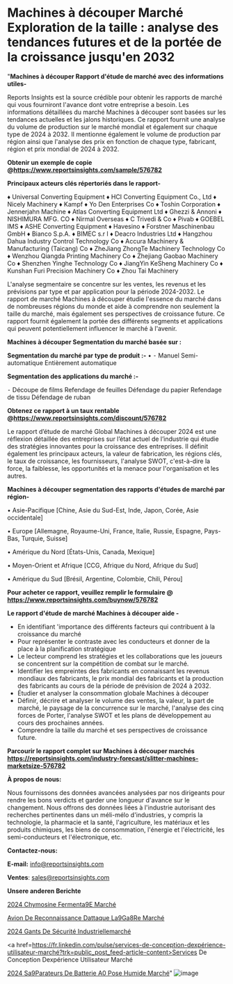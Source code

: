 # Machines à découper Marché Exploration de la taille : analyse des tendances futures et de la portée de la croissance jusqu'en 2032

"<strong>Machines à découper Rapport d'étude de marché avec des informations utiles-</strong>

Reports Insights est la source crédible pour obtenir les rapports de marché qui vous fourniront l'avance dont votre entreprise a besoin. Les informations détaillées du marché Machines à découper sont basées sur les tendances actuelles et les jalons historiques. Ce rapport fournit une analyse du volume de production sur le marché mondial et également sur chaque type de 2024 à 2032. Il mentionne également le volume de production par région ainsi que l'analyse des prix en fonction de chaque type, fabricant, région et prix mondial de 2024 à 2032.

<strong><b>Obtenir un exemple de copie @</b></strong><a href=https://www.reportsinsights.com/sample/576782><strong><b>https://www.reportsinsights.com/sample/576782</b></strong></a>

<b>Principaux acteurs clés répertoriés dans le rapport-</b>

<b> </b>♦ Universal Converting Equipment
♦ HCI Converting Equipment Co., Ltd
♦ Nicely Machinery
♦ Kampf
♦ Yo Den Enterprises Co
♦ Toshin Corporation
♦ Jennerjahn Machine
♦ Atlas Converting Equipment Ltd
♦ Ghezzi & Annoni
♦ NISHIMURA MFG. CO
♦ Nirmal Overseas
♦ C Trivedi & Co
♦ Pivab
♦ GOEBEL IMS
♦ ASHE Converting Equipment
♦ Havesino
♦ Forstner Maschinenbau GmbH
♦ Bianco S.p.A.
♦ BIMEC s.r l
♦ Deacro Industries Ltd
♦ Hangzhou Dahua Industry Control Technology Co
♦ Accura Machinery & Manufacturing (Taicang) Co
♦ ZheJiang ZhongTe Machinery Technology Co
♦ Wenzhou Qiangda Printing Machinery Co
♦ Zhejiang Gaobao Machinery Co
♦ Shenzhen Yinghe Technology Co
♦ JiangYin KeSheng Machinery Co
♦ Kunshan Furi Precision Machinery Co
♦ Zhou Tai Machinery

L'analyse segmentaire se concentre sur les ventes, les revenus et les prévisions par type et par application pour la période 2024-2032. Le rapport de marché Machines à découper étudie l'essence du marché dans de nombreuses régions du monde et aide à comprendre non seulement la taille du marché, mais également ses perspectives de croissance future. Ce rapport fournit également la portée des différents segments et applications qui peuvent potentiellement influencer le marché à l'avenir.

<strong>Machines à découper Segmentation du marché basée sur :</strong>

<strong>Segmentation du marché par type de produit :-</strong>
•
⁃ Manuel
Semi-automatique
Entièrement automatique

<strong>Segmentation des applications du marché :-</strong>

⁃ Découpe de films
Refendage de feuilles
Défendage du papier
Refendage de tissu
Défendage de ruban

<strong><b>Obtenez ce rapport à un taux rentable @</b></strong><a href=https://www.reportsinsights.com/discount/576782><strong><b>https://www.reportsinsights.com/discount/576782</b></strong></a>

Le rapport d’étude de marché Global Machines à découper 2024 est une réflexion détaillée des entreprises sur l’état actuel de l’industrie qui étudie des stratégies innovantes pour la croissance des entreprises. Il définit également les principaux acteurs, la valeur de fabrication, les régions clés, le taux de croissance, les fournisseurs, l'analyse SWOT, c'est-à-dire la force, la faiblesse, les opportunités et la menace pour l'organisation et les autres.

<strong>Machines à découper segmentation des rapports d'études de marché par région-</strong>

• Asie-Pacifique [Chine, Asie du Sud-Est, Inde, Japon, Corée, Asie occidentale]

• Europe [Allemagne, Royaume-Uni, France, Italie, Russie, Espagne, Pays-Bas, Turquie, Suisse]

• Amérique du Nord [États-Unis, Canada, Mexique]

• Moyen-Orient et Afrique [CCG, Afrique du Nord, Afrique du Sud]

• Amérique du Sud [Brésil, Argentine, Colombie, Chili, Pérou]

<strong>Pour acheter ce rapport, veuillez remplir le formulaire @   <a href=https://www.reportsinsights.com/buynow/576782>https://www.reportsinsights.com/buynow/576782</a></strong>

<strong>Le rapport d'étude de marché Machines à découper aide -</strong>
<ul>
  <li>En identifiant 'importance des différents facteurs qui contribuent à la croissance du marché</li>
  <li>Pour représenter le contraste avec les conducteurs et donner de la place à la planification stratégique</li>
  <li>Le lecteur comprend les stratégies et les collaborations que les joueurs se concentrent sur la compétition de combat sur le marché.</li>
  <li>Identifier les empreintes des fabricants en connaissant les revenus mondiaux des fabricants, le prix mondial des fabricants et la production des fabricants au cours de la période de prévision de 2024 à 2032.</li>
  <li>Étudier et analyser la consommation globale Machines à découper</li>
  <li>Définir, décrire et analyser le volume des ventes, la valeur, la part de marché, le paysage de la concurrence sur le marché, l'analyse des cinq forces de Porter, l'analyse SWOT et les plans de développement au cours des prochaines années.</li>
  <li>Comprendre la taille du marché et ses perspectives de croissance future.</li>
</ul>

<strong>Parcourir le rapport complet sur Machines à découper marchés <a href=https://reportsinsights.com/industry-forecast/slitter-machines-marketsize-576782>https://reportsinsights.com/industry-forecast/slitter-machines-marketsize-576782</a></strong>

<strong>À propos de nous:</strong>

Nous fournissons des données avancées analysées par nos dirigeants pour rendre les bons verdicts et garder une longueur d'avance sur le changement. Nous offrons des données liées à l'industrie autorisant des recherches pertinentes dans un méli-mélo d'industries, y compris la technologie, la pharmacie et la santé, l'agriculture, les matériaux et les produits chimiques, les biens de consommation, l'énergie et l'électricité, les semi-conducteurs et l'électronique, etc.

<strong>Contactez-nous:</strong>

<strong>E-mail:</strong> <a href=mailto:info@reportsinsights.com>info@reportsinsights.com</a>

<strong>Ventes</strong>: <a href=mailto:sales@reportsinsights.com>sales@reportsinsights.com</a>

<strong>Unsere anderen Berichte</strong>

<a href=https://www.linkedin.com/pulse/2024-chymosine-ferment%C3%A9e-march%C3%A9-analyse-36xec/>2024 Chymosine Fermenta9E Marché</a>

<a href=https://www.linkedin.com/pulse/avion-de-reconnaissance-dattaque-l%C3%A9g%C3%A8re-march%C3%A9-d4zfe/>Avion De Reconnaissance Dattaque La9Ga8Re Marché</a>

<a href=https://www.linkedin.com/pulse/2024-gants-de-sécurité-industriellemarché-basé-vk3qc/>2024 Gants De Sécurité Industriellemarché</a>

<a href=https://fr.linkedin.com/pulse/services-de-conception-dexpérience-utilisateur-marché?trk=public_post_feed-article-content>Services De Conception Dexpérience Utilisateur Marché</a>

<a href=https://www.linkedin.com/pulse/2024-s%C3%A9parateurs-de-batterie-%C3%A0-pose-humide-march%C3%A9-ylmuf/>2024 Sa9Parateurs De Batterie A0 Pose Humide Marché</a>"
![image](https://github.com/daminid12/RItrends/assets/158430485/0464668b-55be-4c0e-ab05-0ca5c5562313)
